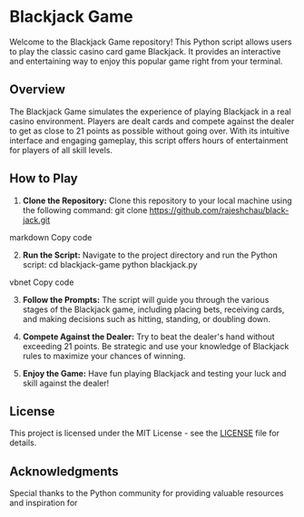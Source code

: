 # Blackjack Game

Welcome to the Blackjack Game repository! This Python script allows users to play the classic casino card game Blackjack. It provides an interactive and entertaining way to enjoy this popular game right from your terminal.

## Overview

The Blackjack Game simulates the experience of playing Blackjack in a real casino environment. Players are dealt cards and compete against the dealer to get as close to 21 points as possible without going over. With its intuitive interface and engaging gameplay, this script offers hours of entertainment for players of all skill levels.

## How to Play

1. **Clone the Repository:** Clone this repository to your local machine using the following command:
git clone https://github.com/rajeshchau/black-jack.git

markdown
Copy code

2. **Run the Script:** Navigate to the project directory and run the Python script:
cd blackjack-game
python blackjack.py

vbnet
Copy code

3. **Follow the Prompts:** The script will guide you through the various stages of the Blackjack game, including placing bets, receiving cards, and making decisions such as hitting, standing, or doubling down.

4. **Compete Against the Dealer:** Try to beat the dealer's hand without exceeding 21 points. Be strategic and use your knowledge of Blackjack rules to maximize your chances of winning.

5. **Enjoy the Game:** Have fun playing Blackjack and testing your luck and skill against the dealer!

## License

This project is licensed under the MIT License - see the [LICENSE](LICENSE) file for details.

## Acknowledgments

Special thanks to the Python community for providing valuable resources and inspiration for
